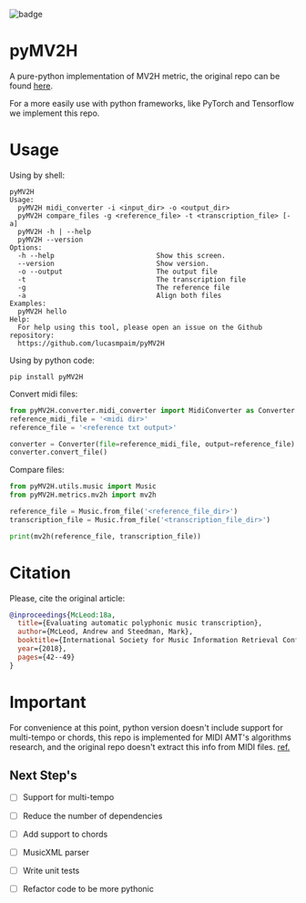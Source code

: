 
![badge](https://github.com/lucasmpaim/pyMV2H/workflows/python-package/badge.svg)

# pyMV2H

A pure-python implementation of MV2H metric, the original repo can be found [here](https://github.com/apmcleod/MV2H).

For a more easily use with python frameworks, like PyTorch and Tensorflow we implement this repo.


# Usage

Using by shell:

```shell
pyMV2H
Usage:
  pyMV2H midi_converter -i <input_dir> -o <output_dir>
  pyMV2H compare_files -g <reference_file> -t <transcription_file> [-a]
  pyMV2H -h | --help
  pyMV2H --version
Options:
  -h --help                         Show this screen.
  --version                         Show version.
  -o --output                       The output file
  -t                                The transcription file
  -g                                The reference file
  -a                                Align both files
Examples:
  pyMV2H hello
Help:
  For help using this tool, please open an issue on the Github repository:
  https://github.com/lucasmpaim/pyMV2H
```

Using by python code:

```shell
pip install pyMV2H
```

Convert midi files:

```python
from pyMV2H.converter.midi_converter import MidiConverter as Converter
reference_midi_file = '<midi dir>'
reference_file = '<reference txt output>'

converter = Converter(file=reference_midi_file, output=reference_file)
converter.convert_file()
```

Compare files:

```python
from pyMV2H.utils.music import Music
from pyMV2H.metrics.mv2h import mv2h

reference_file = Music.from_file('<reference_file_dir>')
transcription_file = Music.from_file('<transcription_file_dir>')

print(mv2h(reference_file, transcription_file))
```

# Citation
Please, cite the original article:


```bibtex
@inproceedings{McLeod:18a,
  title={Evaluating automatic polyphonic music transcription},
  author={McLeod, Andrew and Steedman, Mark},
  booktitle={International Society for Music Information Retrieval Conference (ISMIR)},
  year={2018},
  pages={42--49}
}
```

# Important
For convenience at this point, python version doesn't include support for multi-tempo or chords, this repo is implemented for MIDI AMT's algorithms research, and the original repo doesn't extract this info from MIDI files. [ref.](https://github.com/apmcleod/MV2H/blame/master/README.md#L63)


## Next Step's

- [ ] Support for multi-tempo

- [ ] Reduce the number of dependencies

- [ ] Add support to chords

- [ ] MusicXML parser

- [ ] Write unit tests

- [ ] Refactor code to be more pythonic
